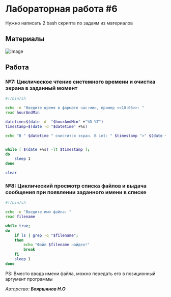 # Лабораторная работа #6 

Нужно написать 2 bash скрипта по задаям из материалов

## Материалы

![image](https://user-images.githubusercontent.com/76239707/235899010-40e81cde-5947-4cb4-83a1-a752dc042408.png)


## Работа

### №7: Циклическое чтение системного времени и очистка экрана в заданный момент


```bash
#!/bin/sh

echo -n "Введите время в формате час:мин, пример <<10:05>>: "
read hourAndMin

datetime=$(date -d  "$hourAndMin" +"%D %T")
timestamp=$(date -d "$datetime" +%s)

echo "В " $datetime " очистится экран. В int: " $timestamp ">" $(date +%s)


while [ $(date +%s) -lt $timestamp ];
do
    sleep 1
done

clear

```

### №8: Циклический просмотр списка файлов и выдача сообщения при появлении заданного имени в списке

```bash
#!/bin/sh

echo -n "Введите имя файла: "
read filename

while true;
do
    if ls | grep -q "$filename";
    then
        echo "Файл $filename найден!"
        break
    fi
    sleep 1
done


```

PS: Вместо ввода имени файла, можно передать его в позиционный аргумент программы


*Авторство: **Бояршинов Н.О***
